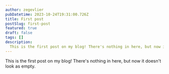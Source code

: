 ```yaml
---
author: zegevlier
pubDatetime: 2023-10-24T19:31:00.726Z
title: First post
postSlug: first-post
featured: true
draft: false
tags: []
description:
  This is the first post on my blog! There's nothing in here, but now it doesn't look as empty.
---
```


This is the first post on my blog! There's nothing in here, but now it doesn't look as empty.
